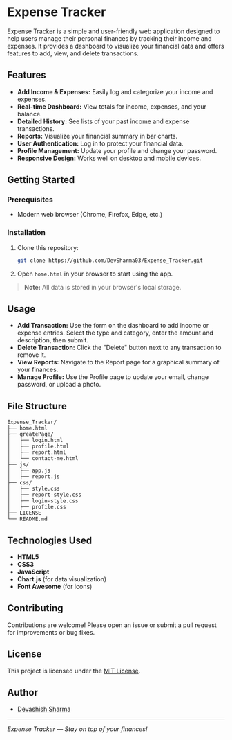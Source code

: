 # Expense Tracker

Expense Tracker is a simple and user-friendly web application designed to help users manage their personal finances by tracking their income and expenses. It provides a dashboard to visualize your financial data and offers features to add, view, and delete transactions.

## Features

- **Add Income & Expenses:** Easily log and categorize your income and expenses.
- **Real-time Dashboard:** View totals for income, expenses, and your balance.
- **Detailed History:** See lists of your past income and expense transactions.
- **Reports:** Visualize your financial summary in bar charts.
- **User Authentication:** Log in to protect your financial data.
- **Profile Management:** Update your profile and change your password.
- **Responsive Design:** Works well on desktop and mobile devices.

## Getting Started

### Prerequisites
- Modern web browser (Chrome, Firefox, Edge, etc.)

### Installation

1. Clone this repository:
    ```sh
    git clone https://github.com/DevSharma03/Expense_Tracker.git
    ```

2. Open `home.html` in your browser to start using the app.

> **Note:** All data is stored in your browser's local storage.

## Usage

- **Add Transaction:** Use the form on the dashboard to add income or expense entries. Select the type and category, enter the amount and description, then submit.
- **Delete Transaction:** Click the "Delete" button next to any transaction to remove it.
- **View Reports:** Navigate to the Report page for a graphical summary of your finances.
- **Manage Profile:** Use the Profile page to update your email, change password, or upload a photo.

## File Structure

```
Expense_Tracker/
├── home.html
├── greatePage/
│   ├── login.html
│   ├── profile.html
│   ├── report.html
│   └── contact-me.html
├── js/
│   ├── app.js
│   ├── report.js
├── css/
│   ├── style.css
│   ├── report-style.css
│   ├── login-style.css
│   ├── profile.css
├── LICENSE
└── README.md
```

## Technologies Used

- **HTML5**
- **CSS3**
- **JavaScript**
- **Chart.js** (for data visualization)
- **Font Awesome** (for icons)

## Contributing

Contributions are welcome! Please open an issue or submit a pull request for improvements or bug fixes.

## License

This project is licensed under the [MIT License](LICENSE).

## Author

- [Devashish Sharma](https://github.com/DevSharma03)

---

*Expense Tracker — Stay on top of your finances!*

